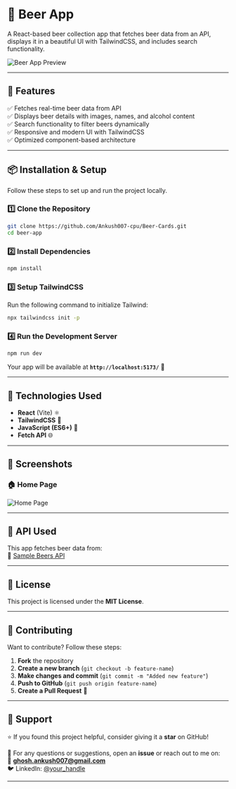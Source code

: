 # 🍻 Beer App

A React-based beer collection app that fetches beer data from an API, displays it in a beautiful UI with TailwindCSS, and includes search functionality.

![Beer App Preview](https://ankush007-cpu.github.io/Beer-Cards/)

---

## 🚀 Features

✅ Fetches real-time beer data from API  
✅ Displays beer details with images, names, and alcohol content  
✅ Search functionality to filter beers dynamically  
✅ Responsive and modern UI with TailwindCSS  
✅ Optimized component-based architecture  

---

## 📦 Installation & Setup

Follow these steps to set up and run the project locally.

### 1️⃣ Clone the Repository
```sh
git clone https://github.com/Ankush007-cpu/Beer-Cards.git
cd beer-app
```

### 2️⃣ Install Dependencies
```sh
npm install
```

### 3️⃣ Setup TailwindCSS
Run the following command to initialize Tailwind:
```sh
npx tailwindcss init -p
```

### 4️⃣ Run the Development Server
```sh
npm run dev
```
Your app will be available at **`http://localhost:5173/`** 🚀

---

## 🔧 Technologies Used

- **React** (Vite) ⚛️  
- **TailwindCSS** 🎨  
- **JavaScript (ES6+)** 🚀  
- **Fetch API** 🌐  

---

## 📸 Screenshots

### 🏠 Home Page
![Home Page](https://via.placeholder.com/800x400?text=Home+Page)

---

## 🎯 API Used

This app fetches beer data from:  
🔗 [Sample Beers API](https://api.sampleapis.com/beers/ale)

---

## 📜 License

This project is licensed under the **MIT License**.

---

## 🤝 Contributing

Want to contribute? Follow these steps:

1. **Fork** the repository  
2. **Create a new branch** (`git checkout -b feature-name`)  
3. **Make changes and commit** (`git commit -m "Added new feature"`)  
4. **Push to GitHub** (`git push origin feature-name`)  
5. **Create a Pull Request** 🚀  

---

## 🙌 Support

⭐ If you found this project helpful, consider giving it a **star** on GitHub!  

💬 For any questions or suggestions, open an **issue** or reach out to me on:  
📧 **ghosh.ankush007@gmail.com**  
🐦 LinkedIn: [@your_handle](https://www.linkedin.com/in/ankush00/)  

---
